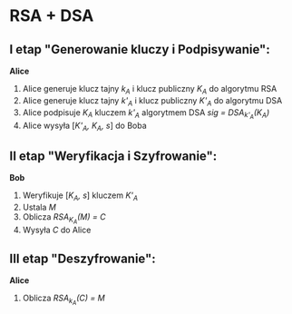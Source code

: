 # RSA + DSA


## I etap "Generowanie kluczy i Podpisywanie":
**Alice**
1. Alice generuje klucz tajny *k<sub>A</sub>* i klucz publiczny *K<sub>A<sub>* do algorytmu RSA
2. Alice generuje klucz tajny *k'<sub>A</sub>* i klucz publiczny *K'<sub>A<sub>* do algorytmu DSA
3. Alice podpisuje *K<sub>A<sub>* kluczem *k'<sub>A</sub>* algorytmem DSA *sig = DSA<sub>k'<sub>A</sub></sub>(K<sub>A</sub>)*
4. Alice wysyła [*K'<sub>A</sub>, K<sub>A</sub>, s*] do Boba

## II etap "Weryfikacja i Szyfrowanie":
**Bob**
1. Weryfikuje [*K<sub>A</sub>, s*] kluczem *K'<sub>A</sub>*
2. Ustala *M*
3. Oblicza *RSA<sub>K<sub>A</sub></sub>(M) = C*
4. Wysyła *C* do Alice

## III etap "Deszyfrowanie":
**Alice**
1. Oblicza *RSA<sub>k<sub>A</sub></sub>(C) = M*
